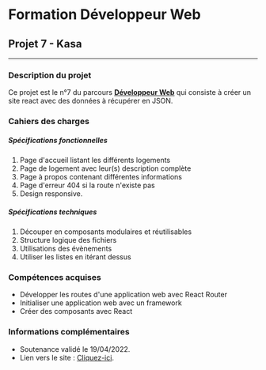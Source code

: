 <meta property="og:image" content="https://raw.githubusercontent.com/sebastien-d-me/Kasa/main/public/logo512.png">

# Formation Développeur Web
## Projet 7 - Kasa
------------
### Description du projet
Ce projet est le n°7 du parcours [**Développeur Web**](https://openclassrooms.com/fr/paths/314-developpeur-front-end "Développeur Front-End") qui consiste à créer un site react avec des données à récupérer en JSON.
### Cahiers des charges
##### Spécifications fonctionnelles
1. Page d'accueil listant les différents logements
2. Page de logement avec leur(s) description complète
3. Page à propos contenant différentes informations
4. Page d'erreur 404 si la route n'existe pas
5. Design responsive.

##### Spécifications techniques
1. Découper en composants modulaires et réutilisables
2. Structure logique des fichiers
3. Utilisations des évènements
4. Utiliser les listes en itérant dessus

### Compétences acquises
- Développer les routes d'une application web avec React Router
- Initialiser une application web avec un framework
- Créer des composants avec React

### Informations complémentaires
- Soutenance validé le 19/04/2022.
- Lien vers le site : [Cliquez-ici](https://tpainsec.github.io/Kasa/ "Cliquez-ici").
